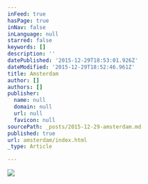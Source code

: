 ```yaml
---
inFeed: true
hasPage: true
inNav: false
inLanguage: null
starred: false
keywords: []
description: ''
datePublished: '2015-12-29T18:53:01.926Z'
dateModified: '2015-12-29T18:52:46.961Z'
title: Amsterdam
author: []
authors: []
publisher:
  name: null
  domain: null
  url: null
  favicon: null
sourcePath: _posts/2015-12-29-amsterdam.md
published: true
url: amsterdam/index.html
_type: Article

---
```

![](https://the-grid-user-content.s3-us-west-2.amazonaws.com/5e4a5b19-d991-4244-b67d-4311855462a8.jpg)